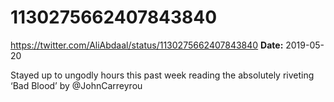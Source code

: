 # 1130275662407843840
https://twitter.com/AliAbdaal/status/1130275662407843840
**Date:** 2019-05-20

Stayed up to ungodly hours this past week reading the absolutely riveting ‘Bad Blood’ by @JohnCarreyrou
